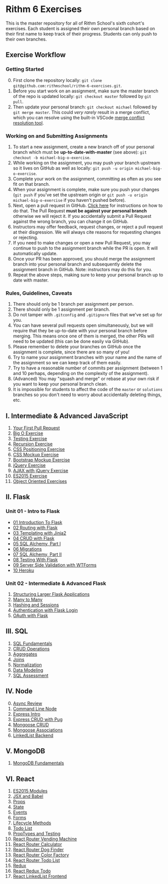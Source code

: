 # Rithm 6 Exercises

This is the master repository for all of Rithm School's sixth cohort's exercises.
Each student is assigned their own personal branch based on their first name to keep track of their progress.
Students can only push to their own branches.

## Exercise Workflow

### Getting Started

0.  First clone the repository locally: `git clone git@github.com:rithmschool/rithm-6-exercises.git`.
1.  Before you start work on an assignment, make sure the master branch of the repo is updated locally: `git checkout master` followed by `git pull`.
1.  Then update your personal branch: `git checkout michael` followed by `git merge master`. This could _very rarely_ result in a merge conflict, which you can resolve using the built-in VSCode [merge conflict resolution tool](https://code.visualstudio.com/docs/editor/versioncontrol#_merge-conflicts).

### Working on and Submitting Assignments

1.  To start a new assignment, create a new branch off of your personal branch which must be **up-to-date-with-master** (see above): `git checkout -b michael-big-o-exercise`.
1.  While working on the assignment, you may push your branch upstream so it lives on GitHub as well as locally: `git push -u origin michael-big-o-exercise`.
1.  Complete your work on the assignment, committing as often as you see fit on that branch.
1.  When your assignment is complete, make sure you push your changes (`git push` if you've set the upstream origin or `git push -u origin michael-big-o-exercise` if you haven't pushed before).
1.  Next, open a pull request in GitHub. [Click here](https://help.github.com/articles/creating-a-pull-request/) for instructions on how to do that. The Pull Request **must be against your personal branch** otherwise we will reject it. If you accidentally submit a Pull Request against the wrong branch, you can change it on GitHub.
1.  Instructors may offer feedback, request changes, or reject a pull request at their disgression. We will always cite reasons for requesting changes or rejecting.
1.  If you need to make changes or open a new Pull Request, you may continue to push to the assignment branch while the PR is open. It will automatically update.
1.  Once your PR has been approved, you should merge the assignment branch into your personal branch and subsequently delete the assignment branch in GitHub. Note: instructors may do this for you.
1.  Repeat the above steps, making sure to keep your personal branch up to date with master.

### Rules, Guidelines, Caveats

1.  There should only be 1 branch per assignment per person.
1.  There should only be 1 assignment per branch.
1.  Do not tamper with `.gitconfig` and `.gitignore` files that we've set up for you.
1.  You can have several pull requests open simultaneously, but we will require that they be up-to-date with your personal branch before merging. This means once one of them is merged, the other PRs will need to be updated (this can be done easily via GitHub).
1.  Please remember to delete your branches on GitHub once the assignment is complete, since there are so many of you!
1.  Try to name your assignment branches with your name and the name of the assignment so we can keep track of them easily.
1.  Try to have a reasonable number of commits per assignment (between 1 and 10 perhaps, depending on the complexity of the assignment).
1.  (Advanced) You may "squash and merge" or rebase at your own risk if you want to keep your personal branch clean.
1.  It is impossible for students to affect the code of the `master` or `solutions` branches so you don't need to worry about accidentally deleting things, etc.

## I. Intermediate & Advanced JavaScript

1.  [Your First Pull Request](./intermediate-js/00-first-pull-request)
1.  [Big O Exercise](./intermediate-js/01-big-o)
1.  [Testing Exercise](./intermediate-js/02-testing)
1.  [Recursion Exercise](./intermediate-js/03-recursion)
1.  [CSS Positioning Exercise](./intermediate-js/04-css-positioning)
1.  [CSS Mockup Exercise](./intermediate-js/05-css-mocks)
1.  [Bootstrap Mockup Exercise](./intermediate-js/06-bootstrap-mocks)
1.  [jQuery Exercise](./intermediate-js/07-jquery)
1.  [AJAX with jQuery Exercise](./intermediate-js/08-ajax-jquery)
1.  [ES2015 Exercise](./intermediate-js/09-es2015)
1.  [Object Oriented Exercises](./intermediate-js/10-oop)

## II. Flask

### Unit 01 - Intro to Flask

* [01 Introduction To Flask](./flask/Unit-01/01-flask-intro)
* [02 Routing with Flask](./flask/Unit-01/02-flask-routing)
* [03 Templating with Jinja2](./flask/Unit-01/03-templating)
* [04 CRUD with Flask](./flask/Unit-01/04-flask-crud)
* [05 SQL Alchemy, Part I](./flask/Unit-01/05-sql-alchemy-1)
* [06 Migrations](./flask/Unit-01/06-migrations)
* [07 SQL Alchemy, Part II](./flask/Unit-01/07-sql-alchemy-2)
* [08 Testing With Flask](./flask/Unit-01/08-testing)
* [09 Server Side Validation with WTForms](./flask/Unit-01/09-forms)
* [10 Heroku](./flask/Unit-01/10-heroku)

### Unit 02 - Intermediate & Advanced Flask

1.  [Structuring Larger Flask Applications](./flask/Unit-02/01-blueprints)
1.  [Many to Many](./flask/Unit-02/02-many-to-many)
1.  [Hashing and Sessions](./flask/Unit-02/03-hashing-sessions)
1.  [Authentication with Flask Login](./flask/Unit-02/04-flask-login)
1.  [OAuth with Flask](./flask/Unit-02/05-oauth)

## III. SQL

1.  [SQL Fundamentals](./sql/01-fundamentals.md)
1.  [CRUD Operations](./sql/02-crud_operators.md)
1.  [Aggregates](./sql/03-aggregates.md)
1.  [Joins](./sql/04-joins.md)
1.  [Normalization](./sql/05-normalization.md)
1.  [Data Modeling](./sql/06-modeling.md)
1.  [SQL Assessment](./sql/07-assessment.md)

## IV. Node

0.  [Async Review](./node/00_async_review)
1.  [Command Line Node](./node/01_command_line_node)
1.  [Express Intro](./node/02_express_intro)
1.  [Express CRUD with Pug](./node/03_express_crud_pug)
1.  [Mongoose CRUD](./node/04_mongoose_crud)
1.  [Mongoose Associations](./node/05_mongoose_associations)
1.  [LinkedList Backend](./node/06_linkedlist_backend)

## V. MongoDB

1.  [MongoDB Fundamentals](./mongodb/01_fundamentals.md)

## VI. React

1.  [ES2015 Modules](./react/01_es2015_modules)
1.  [JSX and Babel](./react/02_jsx_babel)
1.  [Props](./react/03_props)
1.  [State](./react/04_state)
1.  [Events](./react/05_events)
1.  [Forms](./react/06_forms)
1.  [Lifecycle Methods](./react/07_lifecycle)
1.  [Todo List](./react/08_react_todo_list)
1.  [PropTypes and Testing](./react/09_proptypes_testing_todo)
1.  [React Router Vending Machine](./react/10_react_router_vending_machine)
1.  [React Router Calculator](./react/11_react_router_calculator)
1.  [React Router Dog Finder](./react/12_react_router_dog_finder)
1.  [React Router Color Factory](./react/13_react_router_color_factory)
1.  [React Router Todo List](./react/14_react_router_todo)
1.  [Redux](./react/15_redux)
1.  [React Redux Todo](./react/16_react_redux_todo)
1.  [React LinkedList Frontend](./react/17_linkedlist_frontend)
